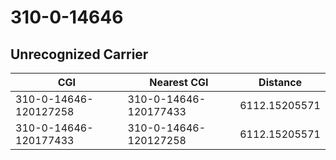 # 310-0-14646
## Unrecognized Carrier


| CGI | Nearest CGI | Distance |
|-----|-------------|----------|
| 310-0-14646-120127258 | 310-0-14646-120177433 | 6112.15205571 |
| 310-0-14646-120177433 | 310-0-14646-120127258 | 6112.15205571 |
